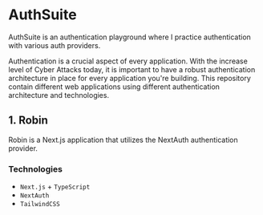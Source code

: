 # AuthSuite

AuthSuite is an authentication playground where I practice authentication with various auth providers. 

Authentication is a crucial aspect of every application. With the increase level of Cyber Attacks today, it is important to have a robust authentication architecture in place for every application you're building. This repository contain different web applications using different authentication architecture and technologies. 


## 1. Robin 

Robin is a Next.js application that utilizes the NextAuth authentication provider.

### Technologies
* `Next.js` + `TypeScript`
* `NextAuth`
* `TailwindCSS`
